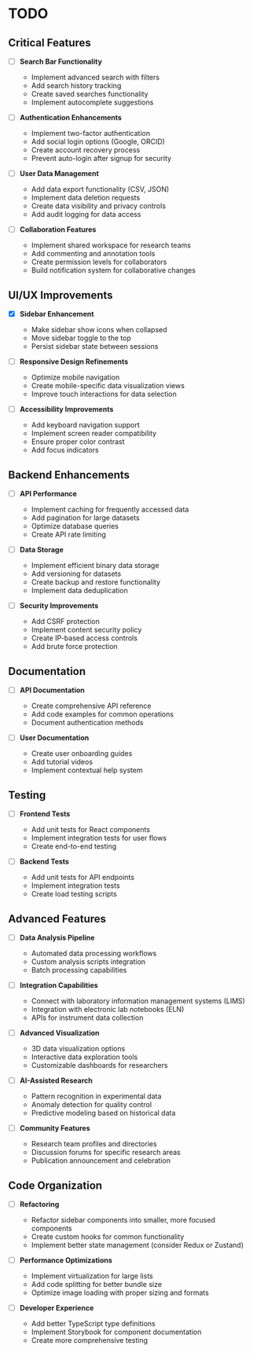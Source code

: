 
# TODO

## Critical Features

- [ ] **Search Bar Functionality**
  - Implement advanced search with filters
  - Add search history tracking
  - Create saved searches functionality
  - Implement autocomplete suggestions

- [ ] **Authentication Enhancements**
  - Implement two-factor authentication
  - Add social login options (Google, ORCID)
  - Create account recovery process
  - Prevent auto-login after signup for security

- [ ] **User Data Management**
  - Add data export functionality (CSV, JSON)
  - Implement data deletion requests
  - Create data visibility and privacy controls
  - Add audit logging for data access

- [ ] **Collaboration Features**
  - Implement shared workspace for research teams
  - Add commenting and annotation tools
  - Create permission levels for collaborators
  - Build notification system for collaborative changes

## UI/UX Improvements

- [x] **Sidebar Enhancement**
  - Make sidebar show icons when collapsed
  - Move sidebar toggle to the top
  - Persist sidebar state between sessions

- [ ] **Responsive Design Refinements**
  - Optimize mobile navigation
  - Create mobile-specific data visualization views
  - Improve touch interactions for data selection

- [ ] **Accessibility Improvements**
  - Add keyboard navigation support
  - Implement screen reader compatibility
  - Ensure proper color contrast
  - Add focus indicators

## Backend Enhancements

- [ ] **API Performance**
  - Implement caching for frequently accessed data
  - Add pagination for large datasets
  - Optimize database queries
  - Create API rate limiting

- [ ] **Data Storage**
  - Implement efficient binary data storage
  - Add versioning for datasets
  - Create backup and restore functionality
  - Implement data deduplication

- [ ] **Security Improvements**
  - Add CSRF protection
  - Implement content security policy
  - Create IP-based access controls
  - Add brute force protection

## Documentation

- [ ] **API Documentation**
  - Create comprehensive API reference
  - Add code examples for common operations
  - Document authentication methods

- [ ] **User Documentation**
  - Create user onboarding guides
  - Add tutorial videos
  - Implement contextual help system

## Testing

- [ ] **Frontend Tests**
  - Add unit tests for React components
  - Implement integration tests for user flows
  - Create end-to-end testing

- [ ] **Backend Tests**
  - Add unit tests for API endpoints
  - Implement integration tests
  - Create load testing scripts

## Advanced Features

- [ ] **Data Analysis Pipeline**
  - Automated data processing workflows
  - Custom analysis scripts integration
  - Batch processing capabilities

- [ ] **Integration Capabilities**
  - Connect with laboratory information management systems (LIMS)
  - Integration with electronic lab notebooks (ELN)
  - APIs for instrument data collection

- [ ] **Advanced Visualization**
  - 3D data visualization options
  - Interactive data exploration tools
  - Customizable dashboards for researchers

- [ ] **AI-Assisted Research**
  - Pattern recognition in experimental data
  - Anomaly detection for quality control
  - Predictive modeling based on historical data

- [ ] **Community Features**
  - Research team profiles and directories
  - Discussion forums for specific research areas
  - Publication announcement and celebration

## Code Organization

- [ ] **Refactoring**
  - Refactor sidebar components into smaller, more focused components
  - Create custom hooks for common functionality
  - Implement better state management (consider Redux or Zustand)

- [ ] **Performance Optimizations**
  - Implement virtualization for large lists
  - Add code splitting for better bundle size
  - Optimize image loading with proper sizing and formats

- [ ] **Developer Experience**
  - Add better TypeScript type definitions
  - Implement Storybook for component documentation
  - Create more comprehensive testing
